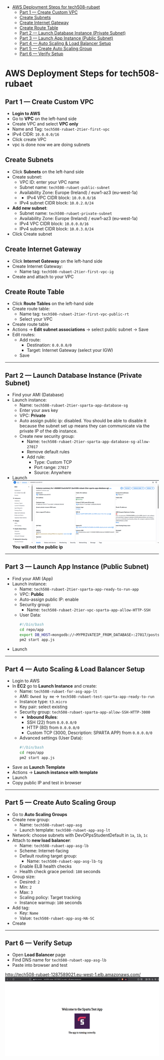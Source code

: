 <!-- TOC -->
* [AWS Deployment Steps for tech508-rubaet](#aws-deployment-steps-for-tech508-rubaet)
  * [Part 1 — Create Custom VPC](#part-1--create-custom-vpc)
  * [Create Subnets](#create-subnets)
  * [Create Internet Gateway](#create-internet-gateway)
  * [Create Route Table](#create-route-table)
  * [Part 2 — Launch Database Instance (Private Subnet)](#part-2--launch-database-instance-private-subnet)
  * [Part 3 — Launch App Instance (Public Subnet)](#part-3--launch-app-instance-public-subnet)
  * [Part 4 — Auto Scaling & Load Balancer Setup](#part-4--auto-scaling--load-balancer-setup)
  * [Part 5 — Create Auto Scaling Group](#part-5--create-auto-scaling-group)
  * [Part 6 — Verify Setup](#part-6--verify-setup)
<!-- TOC -->

# AWS Deployment Steps for tech508-rubaet

## Part 1 — Create Custom VPC

- **Login to AWS**
- Go to **VPC** on the left-hand side
- Create VPC and select **VPC only**
- Name and Tag: `tech508-rubaet-2tier-first-vpc`
- IPv4 CIDR: `10.0.0.0/16`
- Click create VPC
- vpc is done now we are doing subnets

## Create Subnets
- Click **Subnets** on the left-hand side
- Create subnet:
  - VPC ID: enter your VPC name
  - Subnet name: `tech508-rubaet-public-subnet`
  - Availability Zone: Europe (Ireland) / euw1-az3 (eu-west-1a)
  - - IPv4 VPC CIDR block: `10.0.0.0/16`
  - IPv4 subnet CIDR block: `10.0.2.0/24`
- **Add new subnet**:
  - Subnet name: `tech508-rubaet-private-subnet`
  - Availability Zone: Europe (Ireland) / euw1-az3 (eu-west-1a)
  - IPv4 VPC CIDR block: `10.0.0.0/16`
  - IPv4 subnet CIDR block: `10.0.3.0/24`
- Click Create subnet

## Create Internet Gateway
- Click **Internet Gateway** on the left-hand side
- Create Internet Gateway:
  - Name tag: `tech508-rubaet-2tier-first-vpc-ig`
- Create and attach to your VPC

## Create Route Table
- Click **Route Tables** on the left-hand side
- Create route table:
  - Name tag: `tech508-rubaet-2tier-first-vpc-public-rt`
  - Select your VPC
- Create route table
- Actions → **Edit subnet associations** → select public subnet → Save
- Edit routes:
  - Add route:
    - Destination: `0.0.0.0/0`
    - Target: Internet Gateway (select your IGW)
  - Save

---

## Part 2 — Launch Database Instance (Private Subnet)

- Find your AMI (Database)
- Launch instance:
  - Name: `tech508-rubaet-2tier-sparta-app-database-sg`
  - Enter your aws key
  - VPC: **Private**
  - Auto assign public ip: disabled. You should be able to disable it because the subnet set up means they can communicate via the private IP of the db instance.
  - Create new security group:
    - Name: `tech508-rubaet-2tier-sparta-app-database-sg-allow-27017`
    - Remove default rules
    - Add rule:
      - Type: Custom TCP
      - Port range: `27017`
      - Source: Anywhere
- Launch
![img_12.png](Images/img_12.png)
**You will not the public ip**

---

## Part 3 — Launch App Instance (Public Subnet)

- Find your AMI (App)
- Launch instance:
  - Name: `tech508-rubaet-2tier-sparta-app-ready-to-run-app`
  - VPC: **Public**
  - Auto-assign public IP: enable
  - Security group:
    - Name: `tech508-rubaet-2tier-vpc-sparta-app-allow-HTTP-SSH`
  - User Data:
    ```bash
    #!/bin/bash
    cd repo/app
    export DB_HOST=mongodb://<MYPRIVATEIP_FROM_DATABASE>:27017/posts
    pm2 start app.js
    ```
- Launch

---

## Part 4 — Auto Scaling & Load Balancer Setup

- Login to AWS
- In **EC2** go to **Launch Instance** and create:
  - Name: `tech508-rubaet-for-asg-app-lt`
  - AMI: `Owned by me` → `tech508-rubaet-test-sparta-app-ready-to-run`
  - Instance type: `t3.micro`
  - Key pair: select existing
  - Security group: `tech508-rubaet-sparta-app-allow-SSH-HTTP-3000`
  - - **Inbound Rules**:
     - SSH (22) from `0.0.0.0/0`
     - HTTP (80) from `0.0.0.0/0`
     - Custom TCP (3000, Description: SPARTA APP) from `0.0.0.0/0`
  - Advanced settings (User Data):
    ```bash
    #!/bin/bash
    cd repo/app
    pm2 start app.js
    ```
- Save as **Launch Template**
- Actions → **Launch instance with template**
- Launch
- Copy public IP and test in browser

---

## Part 5 — Create Auto Scaling Group

- Go to **Auto Scaling Groups**
- Create new group:
  - Name: `tech508-rubaet-app-asg`
  - Launch template: `tech508-rubaet-app-asg-lt`
- Network: choose subnets with DevOPpsStudentDefault in `1a`, `1b`, `1c`
- Attach to **new load balancer**:
  - Name: `tech508-rubaet-app-asg-lb`
  - Scheme: Internet-facing
  - Default routing target group:
    - Name: `tech508-rubaet-app-asg-lb-tg`
  - Enable ELB health checks
  - Health check grace period: `180` seconds
- Group size:
  - Desired: `2`
  - Min: `2`
  - Max: `3`
  - Scaling policy: Target tracking
  - Instance warmup: `180` seconds
- Add tag:  
  - Key: `Name`  
  - Value: `tech508-rubaet-app-asg-HA-SC`
- Create

---

## Part 6 — Verify Setup

- Open **Load Balancer** page
- Find DNS name for `tech508-rubaet-app-asg-lb`
- Paste into browser and test

http://tech508-rubaet-1287589021.eu-west-1.elb.amazonaws.com/
![img_11.png](Images/img_11.png)